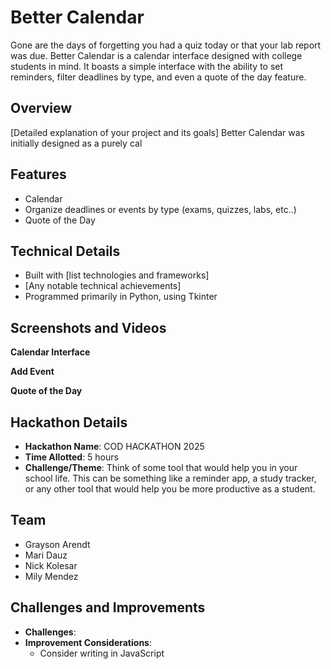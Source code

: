 # Better Calendar
  Gone are the days of forgetting you had a quiz today or that your lab report was due.
  Better Calendar is a calendar interface designed with college students in mind. It boasts a simple interface with the ability to set reminders, filter deadlines by type, and even a quote of the day feature. 

## Overview
[Detailed explanation of your project and its goals]
Better Calendar was initially designed as a purely cal

## Features
- Calendar
- Organize deadlines or events by type (exams, quizzes, labs, etc..)
- Quote of the Day

## Technical Details
- Built with [list technologies and frameworks]
- [Any notable technical achievements]
- Programmed primarily in Python, using Tkinter

## Screenshots and Videos
**Calendar Interface**

**Add Event**

**Quote of the Day**

## Hackathon Details
- **Hackathon Name**: COD HACKATHON 2025
- **Time Allotted**: 5 hours
- **Challenge/Theme**: Think of some tool that would help you in your school life. This can be something like a reminder app, a study tracker, or any other tool that would help you be more productive as a student.

## Team
- Grayson Arendt
- Mari Dauz
- Nick Kolesar
- Mily Mendez

## Challenges and Improvements
- **Challenges**:
- **Improvement Considerations**:
  - Consider writing in JavaScript
